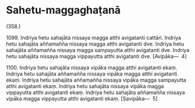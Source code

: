 # Sahetu-maggaghaṭanā

(358.)

1099\. Indriya hetu sahajāta nissaya magga atthi avigatanti cattāri. Indriya hetu sahajāta aññamañña nissaya magga atthi avigatanti dve. Indriya hetu sahajāta aññamañña nissaya magga sampayutta atthi avigatanti dve. Indriya hetu sahajāta nissaya magga vippayutta atthi avigatanti dve. [Avipāka—  4]

1100\. Indriya hetu sahajāta nissaya vipāka magga atthi avigatanti ekaṃ. Indriya hetu sahajāta aññamañña nissaya vipāka magga atthi avigatanti ekaṃ. Indriya hetu sahajāta aññamañña nissaya vipāka magga sampayutta atthi avigatanti ekaṃ. Indriya hetu sahajāta nissaya vipāka magga vippayutta atthi avigatanti ekaṃ. Indriya hetu sahajāta aññamañña nissaya vipāka magga vippayutta atthi avigatanti ekaṃ. [Savipāka—  5]
